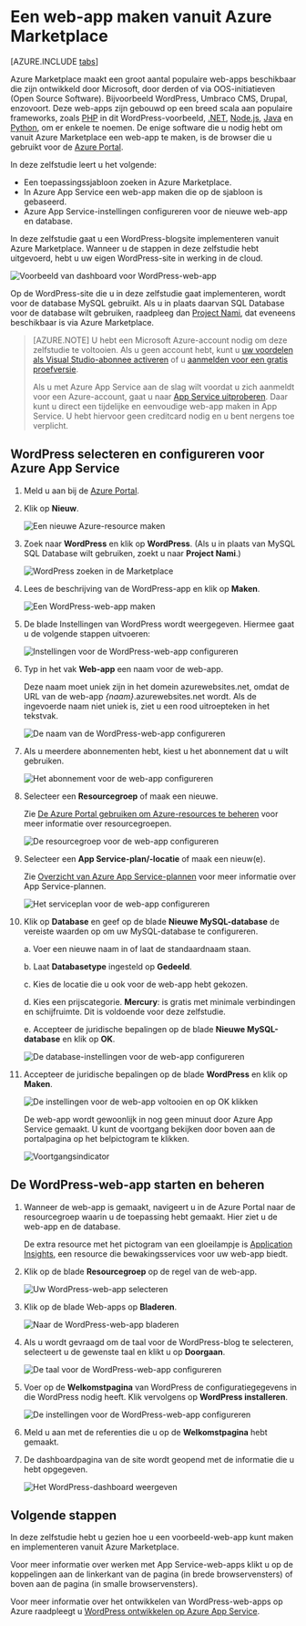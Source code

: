 <properties
    pageTitle="Een web-app maken vanuit Azure Marketplace | Microsoft Azure"
    description="Lees hoe u vanuit Azure Marketplace een nieuwe WordPress-web-app maakt met behulp van de Azure Portal."
    services="app-service\web"
    documentationCenter=""
    authors="rmcmurray"
    manager="wpickett"
    editor=""/>

<tags
    ms.service="app-service-web"
    ms.workload="na"
    ms.tgt_pltfrm="na"
    ms.devlang="na"
    ms.topic="get-started-article"
    ms.date="05/10/2016"
    ms.author="robmcm"/>

<!-- Note: This article replaces web-sites-php-web-site-gallery.md -->

# Een web-app maken vanuit Azure Marketplace

[AZURE.INCLUDE [tabs](../../includes/app-service-web-get-started-nav-tabs.md)]

Azure Marketplace maakt een groot aantal populaire web-apps beschikbaar die zijn ontwikkeld door Microsoft, door derden of via OOS-initiatieven (Open Source Software). Bijvoorbeeld WordPress, Umbraco CMS, Drupal, enzovoort. Deze web-apps zijn gebouwd op een breed scala aan populaire frameworks, zoals [PHP] in dit WordPress-voorbeeld, [.NET], [Node.js], [Java] en [Python], om er enkele te noemen. De enige software die u nodig hebt om vanuit Azure Marketplace een web-app te maken, is de browser die u gebruikt voor de [Azure Portal].

In deze zelfstudie leert u het volgende:

* Een toepassingssjabloon zoeken in Azure Marketplace.
* In Azure App Service een web-app maken die op de sjabloon is gebaseerd.
* Azure App Service-instellingen configureren voor de nieuwe web-app en database.

In deze zelfstudie gaat u een WordPress-blogsite implementeren vanuit Azure Marketplace. Wanneer u de stappen in deze zelfstudie hebt uitgevoerd, hebt u uw eigen WordPress-site in werking in de cloud.

![Voorbeeld van dashboard voor WordPress-web-app][WordPressDashboard]

Op de WordPress-site die u in deze zelfstudie gaat implementeren, wordt voor de database MySQL gebruikt. Als u in plaats daarvan SQL Database voor de database wilt gebruiken, raadpleeg dan [Project Nami], dat eveneens beschikbaar is via Azure Marketplace.

> [AZURE.NOTE]
> U hebt een Microsoft Azure-account nodig om deze zelfstudie te voltooien. Als u geen account hebt, kunt u [uw voordelen als Visual Studio-abonnee activeren][activeren] of u [aanmelden voor een gratis proefversie][gratis proefversie].
>
> Als u met Azure App Service aan de slag wilt voordat u zich aanmeldt voor een Azure-account, gaat u naar [App Service uitproberen]. Daar kunt u direct een tijdelijke en eenvoudige web-app maken in App Service. U hebt hiervoor geen creditcard nodig en u bent nergens toe verplicht.

## WordPress selecteren en configureren voor Azure App Service

1. Meld u aan bij de [Azure Portal].

1. Klik op **Nieuw**.
    
    ![Een nieuwe Azure-resource maken][MarketplaceStart]
    
1. Zoek naar **WordPress** en klik op **WordPress**. (Als u in plaats van MySQL SQL Database wilt gebruiken, zoekt u naar **Project Nami**.)

    ![WordPress zoeken in de Marketplace][MarketplaceSearch]
    
1. Lees de beschrijving van de WordPress-app en klik op **Maken**.

    ![Een WordPress-web-app maken][MarketplaceCreate]

1. De blade Instellingen van WordPress wordt weergegeven. Hiermee gaat u de volgende stappen uitvoeren:

    ![Instellingen voor de WordPress-web-app configureren][ConfigStart]

1. Typ in het vak **Web-app** een naam voor de web-app.

    Deze naam moet uniek zijn in het domein azurewebsites.net, omdat de URL van de web-app *{naam}*.azurewebsites.net wordt. Als de ingevoerde naam niet uniek is, ziet u een rood uitroepteken in het tekstvak.

    ![De naam van de WordPress-web-app configureren][ConfigAppName]

1. Als u meerdere abonnementen hebt, kiest u het abonnement dat u wilt gebruiken. 

    ![Het abonnement voor de web-app configureren][ConfigSubscription]

1. Selecteer een **Resourcegroep** of maak een nieuwe.

    Zie [De Azure Portal gebruiken om Azure-resources te beheren][ResourceGroups] voor meer informatie over resourcegroepen.

    ![De resourcegroep voor de web-app configureren][ConfigResourceGroup]

1. Selecteer een **App Service-plan/-locatie** of maak een nieuw(e).

    Zie [Overzicht van Azure App Service-plannen][AzureAppServicePlans] voor meer informatie over App Service-plannen. 

    ![Het serviceplan voor de web-app configureren][ConfigServicePlan]

1. Klik op **Database** en geef op de blade **Nieuwe MySQL-database** de vereiste waarden op om uw MySQL-database te configureren.

    a. Voer een nieuwe naam in of laat de standaardnaam staan.

    b. Laat **Databasetype** ingesteld op **Gedeeld**.

    c. Kies de locatie die u ook voor de web-app hebt gekozen.

    d. Kies een prijscategorie. **Mercury**: is gratis met minimale verbindingen en schijfruimte. Dit is voldoende voor deze zelfstudie.

    e. Accepteer de juridische bepalingen op de blade **Nieuwe MySQL-database** en klik op **OK**. 

    ![De database-instellingen voor de web-app configureren][ConfigDatabase]

1. Accepteer de juridische bepalingen op de blade **WordPress** en klik op **Maken**. 

    ![De instellingen voor de web-app voltooien en op OK klikken][ConfigFinished]

    De web-app wordt gewoonlijk in nog geen minuut door Azure App Service gemaakt. U kunt de voortgang bekijken door boven aan de portalpagina op het belpictogram te klikken.

    ![Voortgangsindicator][ConfigProgress]

## De WordPress-web-app starten en beheren
    
1. Wanneer de web-app is gemaakt, navigeert u in de Azure Portal naar de resourcegroep waarin u de toepassing hebt gemaakt. Hier ziet u de web-app en de database.

    De extra resource met het pictogram van een gloeilampje is [Application Insights][ApplicationInsights], een resource die bewakingsservices voor uw web-app biedt.

1. Klik op de blade **Resourcegroep** op de regel van de web-app.

    ![Uw WordPress-web-app selecteren][WordPressSelect]

1. Klik op de blade Web-apps op **Bladeren**.

    ![Naar de WordPress-web-app bladeren][WordPressBrowse]

1. Als u wordt gevraagd om de taal voor de WordPress-blog te selecteren, selecteert u de gewenste taal en klikt u op **Doorgaan**.

    ![De taal voor de WordPress-web-app configureren][WordPressLanguage]

1. Voer op de **Welkomstpagina** van WordPress de configuratiegegevens in die WordPress nodig heeft. Klik vervolgens op **WordPress installeren**.

    ![De instellingen voor de WordPress-web-app configureren][WordPressConfigure]

1. Meld u aan met de referenties die u op de **Welkomstpagina** hebt gemaakt.  

1. De dashboardpagina van de site wordt geopend met de informatie die u hebt opgegeven.    

    ![Het WordPress-dashboard weergeven][WordPressDashboard]

## Volgende stappen

In deze zelfstudie hebt u gezien hoe u een voorbeeld-web-app kunt maken en implementeren vanuit Azure Marketplace.

Voor meer informatie over werken met App Service-web-apps klikt u op de koppelingen aan de linkerkant van de pagina (in brede browservensters) of boven aan de pagina (in smalle browservensters).

Voor meer informatie over het ontwikkelen van WordPress-web-apps op Azure raadpleegt u [WordPress ontwikkelen op Azure App Service][WordPressOnAzure]. 

<!-- URL List -->

[PHP]: https://azure.microsoft.com/develop/php/
[.NET]: https://azure.microsoft.com/develop/net/
[Node.js]: https://azure.microsoft.com/develop/nodejs/
[Java]: https://azure.microsoft.com/develop/java/
[Python]: https://azure.microsoft.com/develop/python/
[activeren]: https://azure.microsoft.com/pricing/member-offers/msdn-benefits-details/
[gratis proefversie]: https://azure.microsoft.com/pricing/free-trial/
[App Service uitproberen]: http://go.microsoft.com/fwlink/?LinkId=523751
[ResourceGroups]: ../azure-portal/resource-group-portal.md
[AzureAppServicePlans]: ../app-service/azure-web-sites-web-hosting-plans-in-depth-overview.md
[ApplicationInsights]: https://azure.microsoft.com/services/application-insights/
[Azure Portal]: https://portal.azure.com/
[Project Nami]: http://projectnami.org/
[WordPressOnAzure]: ./develop-wordpress-on-app-service-web-apps.md

<!-- IMG List -->

[MarketplaceStart]: ./media/app-service-web-create-web-app-from-marketplace/marketplacestart.png
[MarketplaceSearch]: ./media/app-service-web-create-web-app-from-marketplace/marketplacesearch.png
[MarketplaceCreate]: ./media/app-service-web-create-web-app-from-marketplace/marketplacecreate.png
[ConfigStart]: ./media/app-service-web-create-web-app-from-marketplace/configstart.png
[ConfigAppName]: ./media/app-service-web-create-web-app-from-marketplace/configappname.png
[ConfigSubscription]: ./media/app-service-web-create-web-app-from-marketplace/configsubscription.png
[ConfigResourceGroup]: ./media/app-service-web-create-web-app-from-marketplace/configresourcegroup.png
[ConfigServicePlan]: ./media/app-service-web-create-web-app-from-marketplace/configserviceplan.png
[ConfigDatabase]: ./media/app-service-web-create-web-app-from-marketplace/configdatabase.png
[ConfigFinished]: ./media/app-service-web-create-web-app-from-marketplace/configfinished.png
[ConfigProgress]: ./media/app-service-web-create-web-app-from-marketplace/configprogress.png
[WordPressSelect]: ./media/app-service-web-create-web-app-from-marketplace/wpselect.png
[WordPressBrowse]: ./media/app-service-web-create-web-app-from-marketplace/wpbrowse.png
[WordPressLanguage]: ./media/app-service-web-create-web-app-from-marketplace/wplanguage.png
[WordPressDashboard]: ./media/app-service-web-create-web-app-from-marketplace/wpdashboard.png
[WordPressConfigure]: ./media/app-service-web-create-web-app-from-marketplace/wpconfigure.png



<!--HONumber=Jun16_HO2-->


